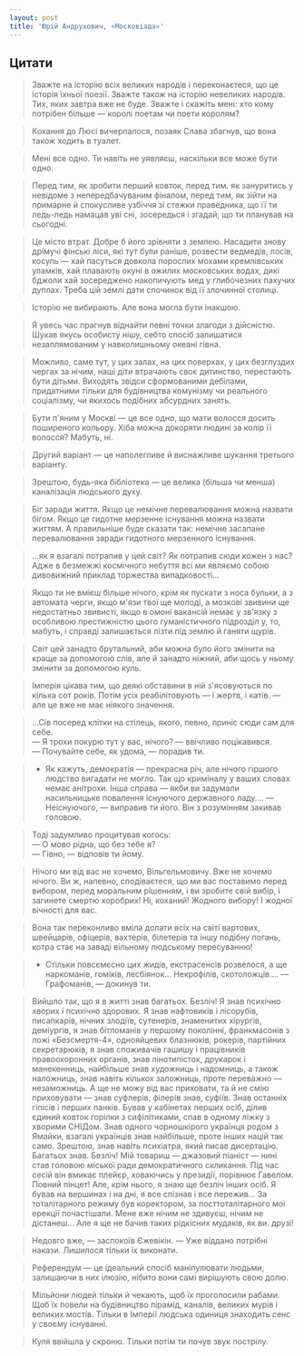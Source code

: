 ```yaml
---
layout: post
title: 'Юрій Андрухович, «Московіада»'
---
```


## Цитати
>Зважте на історію всіх великих народів і переконаєтеся, що це історія їхньої поезії. Зважте також на історію невеликих народів. Тих, яких завтра вже не буде. Зважте і скажіть мені: хто кому потрібен більше — королі поетам чи поети королям?

>Кохання до Люсі вичерпалося, позаяк Слава збагнув, що вона також ходить в туалет.

>Мені все одно. Ти навіть не уявляєш, наскільки все може бути одно.

>Перед тим, як зробити перший ковток, перед тим. як зануритись у невідоме з непередбачуваним фіналом, перед тим, як зійти на примарне й спокусливе узбіччя зі стежки праведника, що її ти ледь-ледь намацав уві сні, зосередься і згадай, що ти планував на сьогодні.

>Це місто втрат. Добре б його зрівняти з землею. Насадити знову дрімучі фінські ліси, які тут були раніше, розвести ведмедів, лосів, косуль — хай пасуться довкола порослих мохами кремлівських уламків, хай плавають окуні в ожилих московських водах, дикі бджоли хай зосереджено накопичують мед у глибочезних пахучих дуплах. Треба цій землі дати спочинок від її злочинної столиці.

>Історію не вибирають. Але вона могла бути інакшою.

>Я увесь час прагнув віднайти певні точки злагоди з дійсністю. Шукав якусь особисту нішу, себто спосіб залишатися незаплямованим у навколишньому океані гівна.

>Можливо, саме тут, у цих залах, на цих поверхах, у цих безглуздих чергах за нічим, наші діти втрачають своє дитинство, перестають бути дітьми. Виходять звідси сформованими дебілами, придатними тільки для будівництва комунізму чи реального соціалізму, чи якихось подібних абсурдних занять.

>Бути п'яним у Москві — це все одно, що мати волосся досить поширеного кольору. Хіба можна докоряти людині за колір її волосся? Мабуть, ні.

>Другий варіант — це наполегливе й виснажливе шукання третього варіанту.

>Зрештою, будь-яка бібліотека — це велика (більша чи менша) каналізація людського духу.

>Біг заради життя. Якщо це немічне перевалювання можна назвати бігом. Якщо це гидотне мерзенне існування можна назвати життям. А правильніше буде сказати так: немічне засапане перевалювання заради гидотного мерзенного існування.

>...як я взагалі потрапив у цей світ? Як потрапив сюди кожен з нас? Адже в безмежжі космічного небуття всі ми являємо собою дивовижний приклад торжества випадковості...

>Якщо ти не вмієш більше нічого, крім як пускати з носа бульки, а з автомата черги, якщо м'язи твої ще молоді, а мозкові звивини ще недостатньо звивисті, якщо в омоні вакансій немає у зв'язку з особливою престижністю цього гуманістичного підрозділ у, то, мабуть, і справді залишається лізти під землю й ганяти щурів.

>Світ цей занадто брутальний, аби можна було його змінити на краще за допомогою слів, але й занадто ніжний, аби щось у ньому змінити за допомогою куль.

>Імперія цікава тим, що деякі обставини в ній з'ясовуються по кілька сот років. Потім усіх реабілітовують — і жертв, і катів. — але це вже не має ніякого значення.

>...Сів посеред клітки на стілець, якого, певно, приніс сюди сам для себе.  
— Я трохи покурю тут у вас, нічого? — ввічливо поцікавився.  
— Почувайте себе, як удома, — порадив ти.  

> - Як кажуть, демократія — прекрасна річ, але нічого гіршого людство вигадати не могло. Так що криміналу у ваших словах немає анітрохи. Інша справа — якби ви задумали насильницьке повалення існуючого державного ладу…. 
— Неіснуючого, — виправив ти його. Він з розумінням закивав головою.

>Тоді задумливо процитував когось:  
— О мово рідна, що без тебе я?  
— Гівно, — відповів ти йому.

>Нічого ми від вас не хочемо, Вільгельмовичу. Вже не хочемо нічого. Ви ж, напевно, сподіваєтеся, що ми вас поставимо перед вибором, перед моральним рішенням, і ви зробите свій вибір, і загинете смертю хоробрих! Ні, коханий! Жодного вибору! І жодної вічності для вас.

>Вона так переконливо вміла долати всіх на світі вартових, швейцарів, офіцерів, вахтерів, білетерів та іншу подібну погань, котра стає на заваді вільному людському пересуванню!

> - Стільки повсємєсно цих жидів, екстрасенсів розвелося, а ще наркоманів, гоміків, лесбіянок… Некрофілів, скотоложців…. 
— Графоманів, — докинув ти.

>Вийшло так, що я в житті знав багатьох. Безліч! Я знав психічно хворих і психічно здорових. Я знав нафтовиків і лісорубів, писапкарів, нічних злодіїв, сутенерів, знаменитих хірургів, деміургів, я знав бітломанів у першому поколінні, франкмасонів з ложі «Безсмертя-4», однояйцевих блазнюків, рокерів, партійних секретарюків, я знав споживачів гашишу і працівників правоохоронних органів, знав лінотипісток, друкарок і манекенниць, найбільше знав художниць і надомниць, а також наложниць, знав навіть кількох заложниць, проте переважно — незаможниць. А ще не можу від вас приховати, та й не смію приховувати — знав суфлерів, філерів знав, суфіїв. Знав останніх гіпісів і перших панків. Бував у кабінетах перших осіб, ділив єдиний ковток горілки з сифілітиками, спав в одному ліжку з хворими СНІДом. Знав одного чорношкірого українця родом з Ямайки, взагалі українців знав найбільше, проте інших націй так само. Зрештою, знав навіть психіатра, який писав дисертацію. Багатьох знав. Безліч! Мій товариш — джазовий піаніст — нині став головою міської ради демократичного скликання. Під час сесій він вмикає плейєр, ховаючись у президії, порівнює Гавелом. Повний пінцет! Але, крім нього, я знаю ще безліч інших осіб. Я бував на вершинах і на дні, я все спізнав і все пережив… За тоталітарного режиму був коректором, за посттоталітарного мої ерекції почастішали. Мене вже нічим не здивуєш, нічим не дістанеш… Але я ще не бачив таких рідкісних мудаків, як ви. друзі!

>Недовго вже, — заспокоїв Єжевікін. — Уже віддано потрібні накази. Лишилося тільки їх виконати.

>Референдум — це ідеальний спосіб маніпулювати людьми, залишаючи в них ілюзію, нібито вони самі вирішують свою долю.

>Мільйони людей тільки й чекають, щоб їх проголосили рабами. Щоб їх повели на будівництво пірамід, каналів, великих мурів і великих мостів. Тільки в Імперії людська одиниця знаходить сенс у своєму існуванні.

>Куля ввійшла у скроню. Тільки потім ти почув звук пострілу.
>
